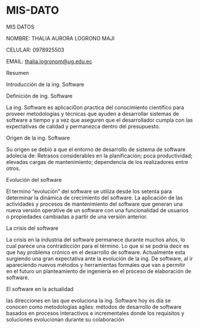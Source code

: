 # MIS-DATO
MIS DATOS

NOMBRE: THALIA AURORA LOGRONO MAJI

CELULAR: 0978925503

EMAIL: thalia.logronom@ug.edu.ec

Resumen

Introducción de la ing. Software

Definición de ing. Software 

La ing. Software es aplicaci0on practica del conocimiento científico para proveer metodologías y técnicas que ayuden a desarrollar sistemas de software a tiempo y a vez que aseguren que el desarrollador cumpla con las expectativas de calidad y permanezca dentro del presupuesto. 

Origen de la ing. Software 

Su origen se debió a que el entorno de desarrollo de sistema de software adolecia de:
Retrasos considerables en la planificación; poca productividad; elevadas cargas de mantenimiento; dependencia de los realizadores entre otros.

Evolución del software

El termino “evolución” del software se utiliza desde los setenta para determinar la dinámica de crecimiento del software. La aplicación de las actividades y procesos de mantenimiento del software que generan una nueva versión operative de un software con una funcionalidad de usuarios o propiedades cambiadas a partir de una versión anterior.

La crisis del software

La crisis en la industria del software permanece durante muchos años, lo cual parece una contradicción para el término. Lo que si se podría decir es que hay problema crónico en el desarrollo de software.
Actualmente esta surgiendo una gran expectativa ante la evolución de la ing. De software, al ir apareciendo nuevos métodos y herramientas formales que van a permitir en el futuro un planteamiento de ingeniería en el proceso de elaboración de software.

El software en la actualidad 

las direcciones en las que evoluciona la ing. Software hoy es día se conocen como metodologías agiles: métodos de desarrollo de software basados en procesos interactivos e incrementales donde los requisitos y soluciones evolucionan durante su colaboración 
